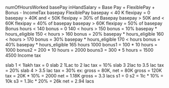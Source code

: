 numOfHoursWorked
basePay
inHandSalary = Base Pay + FlexiblePay + Bonus - IncomeTax
basepay
FlexiblePay
	basepay	< 40 K
		flexipay = 0
	basepay > 40K and < 50K
		flexipay = 30% of Basepay
	basepay > 50K and < 60K
		flexipay = 40% of basepay
	basepay > 60K
		flexipay = 50% of basepay
Bonus
	hours < 140
		bonus = 0
	140 < hours > 150
		bonus = 10% basepay * hours_eligible
	150 < hours > 160
		bonus = 20% basepay * hours_eligible
	160 < hours > 170
		bonus = 30% basepay * hours_eligible
	170 < hours
		bonus = 40% basepay * hours_eligible
165 hours
1000
bonus1 = 100 * 10 hours	= 1000
bonus2 = 200 * 10 hours	= 2000
bouns3 = 300 * 5 hours	= 1500
			   4500
Income tax
	
slab 1	 < 1lakh
	 tax = 0
slab 2	1Lac to 2 lac
	tax = 10%
slab 3      2lac to 3.5 lac
	tax = 20%
slab 4     > 3.5 lac
	tax = 30%
ex: gross = 80K, net = 80K
gross = 120K
tax = 20K * 10% = 2000
net = 1.18K
gross = 3.3 lacs
s1 = 0
s2 = 1lc * 10% = 10k
s3 = 1.3lc * 20% = 26k
net = 2.94 lacs
